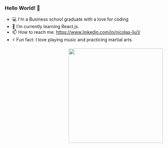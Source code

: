 ### Hello World! 👋
- 💻 I'm a Business school graduate with a love for coding
- 🌱 I’m currently learning React.js.
- 📫 How to reach me: https://www.linkedin.com/in/nicolas-liu1/
- ⚡ Fun fact: I love playing music and practicing martial arts.
<img align="right" src= "https://miro.medium.com/max/1400/1*9m-WDdL_ji01bGbjEnutEw.gif" width="300"/>
